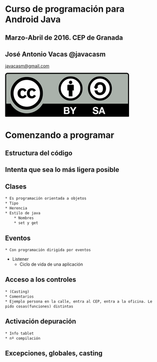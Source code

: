 # Curso de programación para Android Java

## Marzo-Abril de 2016. CEP de Granada

## José Antonio Vacas @javacasm

javacasm@gmail.com

![cc](https://raw.githubusercontent.com/javacasm/CodeWeek-programacion/master/images/Licencia_CC.png)

# Comenzando a programar

## Estructura del código

## Intenta que sea lo más ligera posible


## Clases
	* Es programación orientada a objetos
	* Tipo
	* Herencia
	* Estilo de java
		* Nombres		
		* set y get

## Eventos
	* Con programación dirigida por eventos
  *	Listener
 	* Ciclo de vida de una aplicación


## Acceso a los controles
	* (Casting)
	* Comentarios
	* Ejemplo persona en la calle, entra al CEP, entra a la oficina. Le pido cosas(funciones) distintas


## Activación depuración
	* Info tablet
	* nº compilación

## Excepciones, globales, casting

